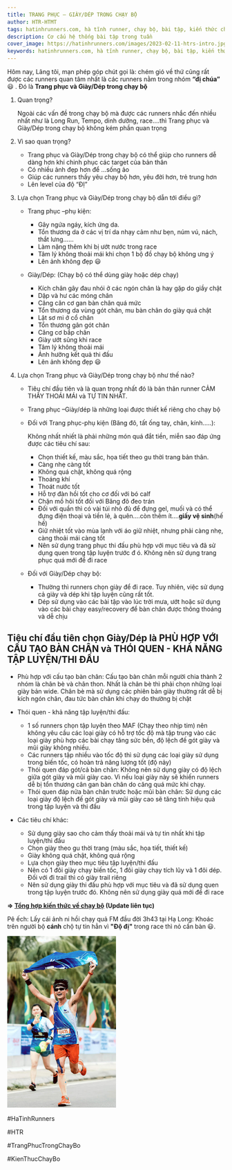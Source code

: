 ```yaml
---
title: TRANG PHỤC – GIÀY/DÉP TRONG CHẠY BỘ
author: HTR-HTMT
tags: hatinhrunners.com, hà tĩnh runner, chạy bộ, bài tập, kiến thức chạy bộ 
description: Cơ cấu hệ thống bài tập trong tuần
cover_image: https://hatinhrunners.com/images/2023-02-11-htrs-intro.jpg
keywords: hatinhrunners.com, hà tĩnh runner, chạy bộ, bài tập, kiến thức chạy bộ
---
```


Hôm nay, Lãng tôi, mạn phép góp chút gọi là: chém gió về thứ cũng rất được các runners quan tâm nhất là các runners nằm trong nhóm **“đị chúa”** 😃 . Đó là **Trang phục và Giày/Dép trong chạy bộ**

1. Quan trọng?

    Ngoài các vấn đề trong chạy bộ mà được các runners nhắc đến nhiều nhất như là Long Run, Tempo, dinh dưỡng, race….thì Trang phục và Giày/Dép trong chạy bộ không kém phần quan trọng

2. Vì sao quan trọng?

    - Trang phục và Giày/Dép trong chạy bộ có thể giúp cho runners dễ dàng hơn khi chinh phục các target của bản thân
    - Có nhiều ảnh đẹp hơn để …sống ảo
    - Giúp các runners thấy yêu chạy bộ hơn, yêu đời hơn, trẻ trung hơn
    - Lên level của độ “ĐỊ”

3. Lựa chọn Trang phục và Giày/Dép trong chạy bộ dẫn tới điều gì?

    - Trang phục –phụ kiện:

        + Gây ngứa ngáy, kích ứng da.
        + Tổn thương da ở các vị trí da nhạy cảm như bẹn, núm vú, nách, thắt lưng……
        + Làm nặng thêm khi bị ướt nước trong race
        + Tâm lý không thoải mái khi chọn 1 bộ đồ chạy bộ không ưng ý
        + Lên ảnh không đẹp 😃

    - Giày/Dép: (Chạy bộ có thể dùng giày hoặc dép chạy)

        + Kích chân gây đau nhói ở các ngón chân là hay gặp do giầy chật
        + Dập và hư các móng chân
        + Căng cân cơ gan bàn chân quá mức
        + Tổn thương da vùng gót chân, mu bàn chân do giày quá chật
        + Lật sơ mi ở cổ chân
        + Tổn thương gân gót chân
        + Căng cơ bắp chân
        + Giày ướt sũng khi race
        + Tâm lý không thoải mái
        + Ảnh hưởng kết quả thi đấu
        + Lên ảnh không đẹp 😃
4. Lựa chọn Trang phục và Giày/Dép trong chạy bộ như thế nào?

    - Tiêu chí đầu tiên và là quan trọng nhất đó là bản thân runner CẢM THẤY THOÁI MÁI và TỰ TIN NHẤT.
    - Trang phục –Giày/dép là những loại được thiết kế riêng cho chạy bộ
    - Đối với Trang phục-phụ kiện (Băng đô, tất ống tay, chân, kính…..):

        Không nhất nhiết là phải những món quá đắt tiền, miễn sao đáp ứng được các tiêu chí sau:

        -  Chọn thiết kế, màu sắc, họa tiết theo gu thời trang bản thân.
        -  Càng nhẹ càng tốt
        -  Không quá chật, không quá rộng
        -  Thoáng khí
        -  Thoát nước tốt
        -  Hỗ trợ đàn hồi tốt cho cơ đối với bó calf
        -  Chặn mồ hôi tốt đối với Băng đô đeo trán
        -  Đối với quần thì có vài túi nhỏ đủ để đựng gel, muối và có thể đựng điện thoại và tiền lẻ, à quên….còn thêm ít….**giấy vệ sinh**(hế hế)
        -  Giữ nhiệt tốt vào mùa lạnh với áo giữ nhiệt, nhưng phải càng nhẹ, càng thoải mái càng tốt
        -  Nên sử dụng trang phục thi đấu phù hợp với mục tiêu và đã sử dụng quen trong tập luyện trước đ
        ó. Không nên sử dụng trang phục quá mới để đi race

    - Đối với Giày/Dép chạy bộ:

        - Thường thì runners chọn giày để đi race. Tuy nhiên, việc sử dụng cả giày và dép khi tập luyện cũng rất tốt.
        - Dép sử dụng vào các bài tập vào lúc trời mưa, ướt hoặc sử dụng vào các bài chạy easy/recovery để bàn chân được thông thoáng và dễ chịu

## Tiêu chí đầu tiên chọn Giày/Dép là PHÙ HỢP VỚI CẤU TẠO BÀN CHÂN và THÓI QUEN - KHẢ NĂNG TẬP LUYỆN/THI ĐẤU

- Phù hợp với cấu tạo bàn chân:
    Cấu tạo bàn chân mỗi người chia thành 2 nhóm là chân bè và chân thon. Nhất là chân bè thì phải chọn những loại giày bản wide. Chân bè mà sử dụng các phiên bản giày thường rất dễ bị kích ngón chân, đau tức bàn chân khi chạy do thường bị chật

- Thói quen - khả năng tập luyện/thi đấu:

    - 1 số runners chọn tập luyện theo MAF (Chạy theo nhịp tim) nên không yêu cầu các loại giày có hỗ trợ tốc độ mà tập trung vào các loại giày phù hợp các bài chạy tăng sức bền, độ lệch đế gót giày và mũi giày không nhiều.
    - Các runners tập nhiều vào tốc độ thì sử dụng các loại giày sử dụng trong biến tốc, có hoàn trả năng lượng tốt (độ nảy)
    - Thói quen đáp gót/cả bàn chân: Không nên sử dụng giày có độ lệch giữa gót giày và mũi giày cao. Vì nếu loại giày này sẽ khiến runners dễ bị tổn thương cân gan bàn chân do căng quá mức khi chạy.
    - Thói quen đáp nửa bàn chân trước hoặc mũi bàn chân: Sử dụng các loại giày độ lệch đế gót giày và mũi giày cao sẽ tăng tính hiệu quả trong tập luyện và thi đấu

- Các tiêu chí khác:

    - Sử dụng giày sao cho cảm thấy thoải mái và tự tin nhất khi tập luyện/thi đấu
    - Chọn giày theo gu thời trang (màu sắc, họa tiết, thiết kế)
    - Giày không quá chật, không quá rộng
    - Lựa chọn giày theo mục tiêu tập luyện/thi đấu
    - Nên có 1 đôi giày chạy biến tốc, 1 đôi giày chạy tích lũy và 1 đôi dép. Đối với đi trail thì có giày trail riêng
    - Nên sử dụng giày thi đấu phù hợp với mục tiêu và đã sử dụng quen trong tập luyện trước đó. Không nên sử dụng giày quá mới để đi race

**=> [Tổng hợp kiến thức về chạy bộ](https://hatinhrunners.com/tags/b%C3%A0i%20t%E1%BA%ADp.html) (Update liên tục)**

Pê ếch: Lấy cái ảnh ni hồi chạy quả FM đầu đời 3h43 tại Hạ Long: Khoác trên người bộ **cánh** chộ tự tin hẳn vì **"Độ đị"** trong race thì nỏ cần bàn 😃.

<img src="../images/2023-02-24-trang-phuc-chay-bo.jpeg" alt="beta reduction" width="50%" height="50%">


#HaTinhRunners

#HTR

#TrangPhucTrongChayBo

#KienThucChayBo
